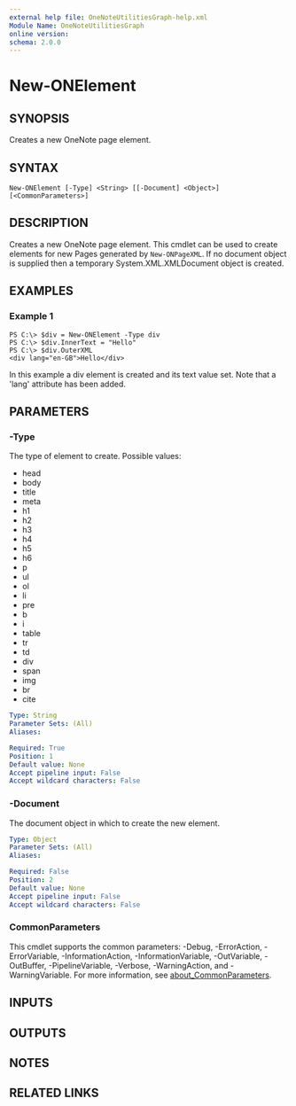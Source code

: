 ```yaml
---
external help file: OneNoteUtilitiesGraph-help.xml
Module Name: OneNoteUtilitiesGraph
online version:
schema: 2.0.0
---
```


# New-ONElement

## SYNOPSIS
Creates a new OneNote page element.

## SYNTAX

```
New-ONElement [-Type] <String> [[-Document] <Object>] [<CommonParameters>]
```

## DESCRIPTION
Creates a new OneNote page element. This cmdlet can be used to create elements for new Pages generated by ``New-ONPageXML``.
If no document object is supplied then a temporary System.XML.XMLDocument object is created.

## EXAMPLES

### Example 1
```
PS C:\> $div = New-ONElement -Type div
PS C:\> $div.InnerText = "Hello"
PS C:\> $div.OuterXML
<div lang="en-GB">Hello</div>
```

In this example a div element is created and its text value set. Note that a 'lang' attribute has been added.

## PARAMETERS

### -Type
The type of element to create. Possible values:

- head
- body 
- title
- meta
- h1
- h2
- h3
- h4
- h5
- h6
- p
- ul
- ol
- li
- pre
- b
- i
- table
- tr
- td
- div
- span
- img
- br
- cite

```yaml
Type: String
Parameter Sets: (All)
Aliases:

Required: True
Position: 1
Default value: None
Accept pipeline input: False
Accept wildcard characters: False
```

### -Document
The document object in which to create the new element.

```yaml
Type: Object
Parameter Sets: (All)
Aliases:

Required: False
Position: 2
Default value: None
Accept pipeline input: False
Accept wildcard characters: False
```

### CommonParameters
This cmdlet supports the common parameters: -Debug, -ErrorAction, -ErrorVariable, -InformationAction, -InformationVariable, -OutVariable, -OutBuffer, -PipelineVariable, -Verbose, -WarningAction, and -WarningVariable. For more information, see [about_CommonParameters](http://go.microsoft.com/fwlink/?LinkID=113216).

## INPUTS

## OUTPUTS

## NOTES

## RELATED LINKS
